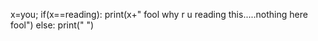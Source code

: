 x=you;
if(x==reading):
  print(x+" fool why r u reading this.....nothing here fool")
else:
  print(" ")


